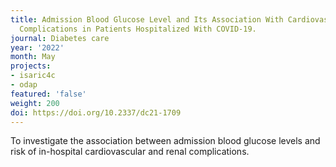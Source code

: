 ```yaml
---
title: Admission Blood Glucose Level and Its Association With Cardiovascular and Renal
  Complications in Patients Hospitalized With COVID-19.
journal: Diabetes care
year: '2022'
month: May
projects:
- isaric4c
- odap
featured: 'false'
weight: 200
doi: https://doi.org/10.2337/dc21-1709
---
```


To investigate the association between admission blood glucose levels and risk of in-hospital cardiovascular and renal complications.